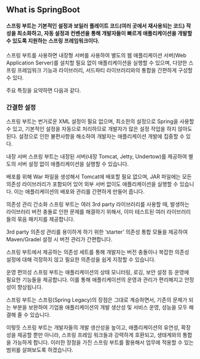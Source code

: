 ## What is SpringBoot   
#### 스프링 부트는 기본적인 설정과 보일러 플레이트 코드(여러 곳에서 재사용되는 코드) 작성을 최소화하고, 자동 설정과 컨벤션을 통해 개발자들이 빠르게 애플리케이션을 개발할 수 있도록 지원하는 스프링 프레임워크이다.     
    
스프링 부트를 사용하면 내장형 서버를 사용하여 별도의 웹 애플리케이션 서버(Web Application Server)를 설치할 필요 없이 애플리케이션을 실행할 수 있으며, 다양한 스프링 프레임워크 기능과 라이브러리, 서드파티 라이브러리와의 통합을 간편하게 구성할 수 있다.     
    
주요 특징을 요약하면 다음과 같다.

 
### 간결한 설정
스프링 부트는 번거로운 XML 설정이 필요 없으며, 최소한의 설정으로 Spring을 사용할 수 있고, 기본적인 설정을 자동으로 처리하므로 개발자가 많은 설정 작업을 하지 않아도 된다. 설정으로 인한 불편사항을 해소하여 개발자는 애플리케이션 개발에 집중할 수 있다.

   
내장 서버
스프링 부트는 내장된 서버(내장 Tomcat, Jetty, Undertow)를 제공하여 별도의 서버 설정 없이 애플리케이션을 실행할 수 있습니다. 

배포를 위해 War 파일을 생성해서 Tomcat에 배포할 필요 없으며, JAR 파일에는 모든 의존성 라이브러리가 포함되어 있어 외부 서버 없이도 애플리케이션을 실행할 수 있습니다. 이는 애플리케이션의 배포와 관리를 간편하게 만들어 줍니다.

 

의존성 관리 간소화
스프링 부트는 여러 3rd party 라이브러리를 사용할 때, 발생하는 라이브러리 버전 충돌로 인한 문제를 해결하기 위해서, 이미 테스트된 여러 라이브러리들의 묶음 패키지를 제공합니다.

3rd party 의존성 관리를 용이하게 하기 위한 ‘starter’ 의존성 통합 모듈을 제공하여 Maven/Gradel 설정 시 버전 관리가 간편합니다. 

스프링 부트에서 제공하는 의존성 세트를 통해 개발자는 버전 충돌이나 복잡한 의존성 설정에 대해 걱정하지 않고 필요한 의존성을 쉽게 지정할 수 있습니다.

 

운영 편의성
스프링 부트는 애플리케이션의 상태 모니터링, 로깅, 보안 설정 등 운영에 필요한 기능들을 제공합니다. 이를 통해 애플리케이션의 운영과 관리가 편리해지고 안정성이 향상됩니다. 

스프링 부트는 스프링(Spring Legacy)의 장점은 그대로 계승하면서, 기존의 문제가 되는 부분을 보완하여 기업용 애플리케이션의 개발 생산성 및 서비스 운영, 성능을 모두 해결해 줄 수 있습니다.  

이렇듯 스프링 부트는 개발자들의 개발 생산성을 높이고, 애플리케이션의 유연성, 확장성을 제공할 뿐만 아니라, 스프링 프레임 워크들과 강력하게 호환되고, 생태계와의 통합을 가능하게 합니다. 이러한 장점을 가진 스프링 부트를 활용해서 업무에 적용할 수 있는 범위를 살펴보도록 하겠습니다.
